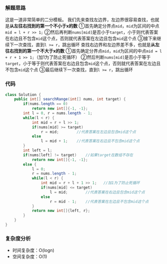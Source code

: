 ### 解题思路
这是一道非常简单的二分模板。
我们先来查找左边界，左边界很容易查找，也就是**从左往右找到的第一个不小于x的数**
①首先确定分界点`mid`，`mid`为区间的中点`mid = l + r >> 1;`
②然后再判断`nums[mid]`是否小于`target`，小于则代表答案在右边且不包含`mid`这个点，否则就代表答案在左边且包含`mid`这个点
③接下来继续下一次查找，直到`l >= r`，跳出循环
查找右边界和左边界差不多，也就是**从左往右找到的第一个不大于x的数**
①首先确定分界点`mid`，`mid`为区间的中点`mid = l + r + 1 >> 1;`（加1为了防止死循环）
②然后判断`nums[mid]`是否小于等于`target`，小于等于则代表答案在右边且包含`mid`这个点，否则就代表答案在左边且不包含`mid`这个点
③最后继续下一次查找，直到`l >= r`，跳出循环
### 代码

```java
class Solution {
    public int[] searchRange(int[] nums, int target) {
        if(nums.length == 0)
            return new int[]{-1, -1};
        int l = 0, r = nums.length - 1;
        while(l < r) {
            int mid = r + l >> 1;
            if(nums[mid] >= target) 
                r = mid;        //代表答案在左边且包含mid这个点
            else
                l = mid + 1;    //代表答案在右边且不包含mid这个点
        }
        int left = l;
        if(nums[left] != target)    //如果target在数组不存在
            return new int[]{-1, -1};
        else {
            l = 0;
            r = nums.length - 1;
            while(l < r) {
                int mid = r + l + 1 >> 1;   //加1为了防止死循环
                if(nums[mid] <= target)
                    l = mid;        //代表答案在右边且包含mid这个点
                else 
                    r = mid - 1;    //代表答案在左边且不包含mid这个点
            }
            return new int[]{left, r};
        }
    }
}  
```
### 复杂度分析
- 时间复杂度：O(logn)
- 空间复杂度：O(1)